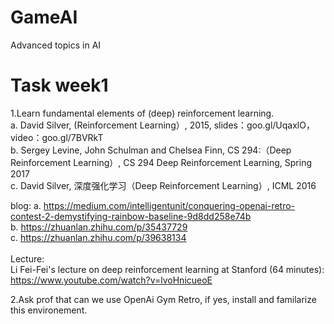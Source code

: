 # GameAI
Advanced topics in AI

# Task week1
1.Learn fundamental elements of (deep) reinforcement learning. <br>
a. David Silver, (Reinforcement Learning）, 2015, slides：goo.gl/UqaxlO，video：goo.gl/7BVRkT  <br>
b. Sergey Levine, John Schulman and Chelsea Finn, CS 294:（Deep Reinforcement Learning）, CS 294 Deep Reinforcement Learning, Spring 2017 <br>
c. David Silver, 深度强化学习（Deep Reinforcement Learning）, ICML 2016 <br>

blog:
a. https://medium.com/intelligentunit/conquering-openai-retro-contest-2-demystifying-rainbow-baseline-9d8dd258e74b <br>
b. https://zhuanlan.zhihu.com/p/35437729 <br>
c. https://zhuanlan.zhihu.com/p/39638134 <br>
<br>
Lecture: <br>
Li Fei-Fei's lecture on deep reinforcement learning at Stanford (64 minutes): https://www.youtube.com/watch?v=lvoHnicueoE <br>

2.Ask prof that can we use OpenAi Gym Retro, if yes, install and familarize this environement.

